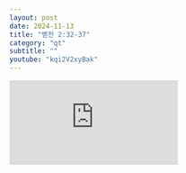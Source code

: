 ```yaml
---
layout: post
date: 2024-11-13
title: "벧전 2:32-37"
category: "qt"
subtitle: ""
youtube: "kqi2V2xyBak"
---
```


<div class="youtube margin-large">
    <iframe src="https://www.youtube.com/embed/kqi2V2xyBak" title="YouTube video player" frameborder="0" allow="accelerometer; autoplay; clipboard-write; encrypted-media; gyroscope; picture-in-picture; web-share" allowfullscreen></iframe>
</div>

